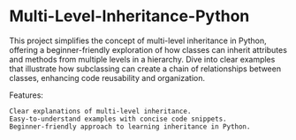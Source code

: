 # Multi-Level-Inheritance-Python
This project simplifies the concept of multi-level inheritance in Python, offering a beginner-friendly exploration of how classes can inherit attributes and methods from multiple levels in a hierarchy. Dive into clear examples that illustrate how subclassing can create a chain of relationships between classes, enhancing code reusability and organization.

Features:

    Clear explanations of multi-level inheritance.
    Easy-to-understand examples with concise code snippets.
    Beginner-friendly approach to learning inheritance in Python.
